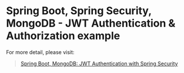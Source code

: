 # Spring Boot, Spring Security, MongoDB - JWT Authentication & Authorization example

For more detail, please visit:
> [Spring Boot, MongoDB: JWT Authentication with Spring Security](https://bezkoder.com/spring-boot-jwt-auth-mongodb/)
